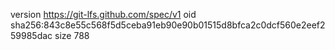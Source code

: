 version https://git-lfs.github.com/spec/v1
oid sha256:843c8e55c568f5d5ceba91eb90e90b01515d8bfca2c0dcf560e2eef259985dac
size 788
